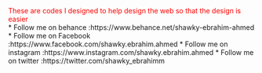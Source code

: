 <div style="color:red">These are codes I designed to help design the web so that the design is easier</div>
 * <span>Follow me on behance</span> :https://www.behance.net/shawky-ebrahim-ahmed
 * Follow me on Facebook :https://www.facebook.com/shawky.ebrahim.ahmed
 * Follow me on instagram :https://www.instagram.com/shawky.ebrahim.ahmed
 * Follow me on twitter :https://twitter.com/shawky_ebrahimm
